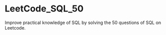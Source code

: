 # LeetCode_SQL_50
Improve practical knowledge of SQL by solving the 50 questions of SQL on Leetcode.
